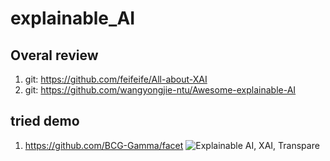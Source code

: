 # explainable_AI

## Overal review
1. git: https://github.com/feifeife/All-about-XAI
2. git: https://github.com/wangyongjie-ntu/Awesome-explainable-AI

## tried demo
1. https://github.com/BCG-Gamma/facet
![Explainable AI, XAI, Transpare](https://user-images.githubusercontent.com/27469356/130567203-529cead7-cd0d-4522-bca1-3aef07f3087f.png)
